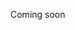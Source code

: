 Coming soon

<!--La bussola per orientarsi Comunque lo stato di salute è anche uno strumento che serve per far ordine e capire quali sono i professinisti di cui hai bisogno.

Infatti ogni professione non è divisa solo per abilità ma anche per sapere intervenire meglio in una determinata situazione perchè la formazione ricevuta da quel professionista è indirizzata a risolvere il problema di una persona che si trova in una determinata situazione.

Un esempio pratico un massaggiatore e un fisioterapista
Un massaggiatore può magari avere una manualità migliore di un fisioterapista, 
Ma il fisioterapista ha delle competenze e conoscenza indispensabili che sa utilizzare per accompagnare una persona che dopo un incidente si trova nel letto di un ospedale a ritornare a camminare.

Ogni figura e ogni professionista hanno un determinato profilo.

Un esempio è il mal di schiena.
Sapere fare il massaggio non sempre corrisponde al sapere quando, dove e perchè farlo.

Esempio del colpo di martello nel punto giusto

Per questo il lavoro dei professionisti in team è necessario

-->
<!--stackedit_data:
eyJoaXN0b3J5IjpbLTYzNjk1NDkxMl19
-->